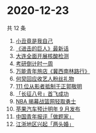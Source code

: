 # 2020-12-23

共 12 条

<!-- BEGIN ZHIHUSEARCH -->
<!-- 最后更新时间 Wed Dec 23 2020 11:17:49 GMT+0800 (CST) -->
1. [小丑竟是我自己](https://www.zhihu.com/search?q=小丑竟是我自己)
1. [《进击的巨人》最新话](https://www.zhihu.com/search?q=进击的巨人)
1. [大连全面开展核酸检测](https://www.zhihu.com/search?q=大连疫情)
1. [考研倒计时一周](https://www.zhihu.com/search?q=考研)
1. [万能青年旅店《冀西南林路行》](https://www.zhihu.com/search?q=万能青年旅店)
1. [何炅回应收艺人粉丝礼物](https://www.zhihu.com/search?q=何炅收礼)
1. [111 位从影者抵制于正郭敬明](https://www.zhihu.com/search?q=于正郭敬明)
1. [「长征八号」首飞成功](https://www.zhihu.com/search?q=长征八号)
1. [NBA 揭幕战篮网轻取勇士](https://www.zhihu.com/search?q=篮网)
1. [苹果汽车预计明年 9 月发布](https://www.zhihu.com/search?q=苹果汽车)
1. [中国青年报评「做题家」](https://www.zhihu.com/search?q=中国青年报)
1. [江浙地区兴起「两头婚」](https://www.zhihu.com/search?q=两头婚)
<!-- END ZHIHUSEARCH -->
